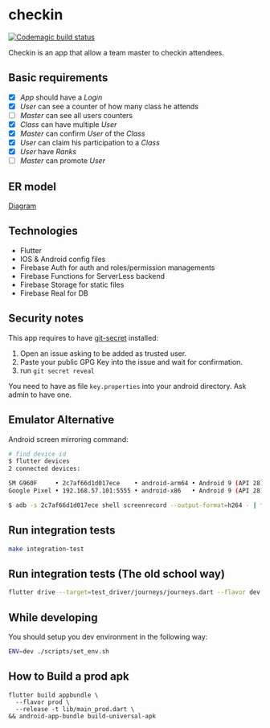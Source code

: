 # checkin
[![Codemagic build status](https://api.codemagic.io/apps/5c6d213063e304000cb3f99c/5c6d213063e304000cb3f99b/status_badge.svg)](https://codemagic.io/apps/5c6d213063e304000cb3f99c/5c6d213063e304000cb3f99b/latest_build)

Checkin is an app that allow a team master to checkin attendees.

## Basic requirements

- [x] *App* should have a *Login*
- [x] *User* can see a counter of how many class he attends
- [ ] *Master* can see all users counters
- [x] *Class* can have multiple *User*
- [x] *Master* can confirm *User* of the *Class*
- [x] *User* can claim his participation to a *Class*
- [x] *User* have *Ranks*
- [ ] *Master* can promote *User*

## ER model

[Diagram](https://www.draw.io/#G1u4qTjqUVBixVnawTdAfQVT1Fgo91RYWb)

## Technologies

- Flutter
- IOS & Android config files
- Firebase Auth for auth and roles/permission managements
- Firebase Functions for ServerLess backend
- Firebase Storage for static files
- Firebase Real for DB

## Security notes

This app requires to have [git-secret](https://git-secret.io/installation) installed:

1. Open an issue asking to be added as trusted user.
1. Paste your public GPG Key into the issue and wait for confirmation.
1. run `git secret reveal`

You need to have as file `key.properties` into your android directory. Ask admin to have one.

## Emulator Alternative
Android screen mirroring command:
```bash
# find device id
$ flutter devices
2 connected devices:

SM G960F     • 2c7af66d1d017ece    • android-arm64 • Android 9 (API 28)
Google Pixel • 192.168.57.101:5555 • android-x86   • Android 9 (API 28)

$ adb -s 2c7af66d1d017ece shell screenrecord --output-format=h264 - | ffplay -
```


## Run integration tests

```bash
make integration-test
```

## Run integration tests (The old school way)

```bash
flutter drive --target=test_driver/journeys/journeys.dart --flavor dev
```

## While developing

You should setup you dev environment in the following way:

```bash
ENV=dev ./scripts/set_env.sh
```

## How to Build a prod apk
```
flutter build appbundle \
  --flavor prod \
  --release -t lib/main_prod.dart \
&& android-app-bundle build-universal-apk
```
